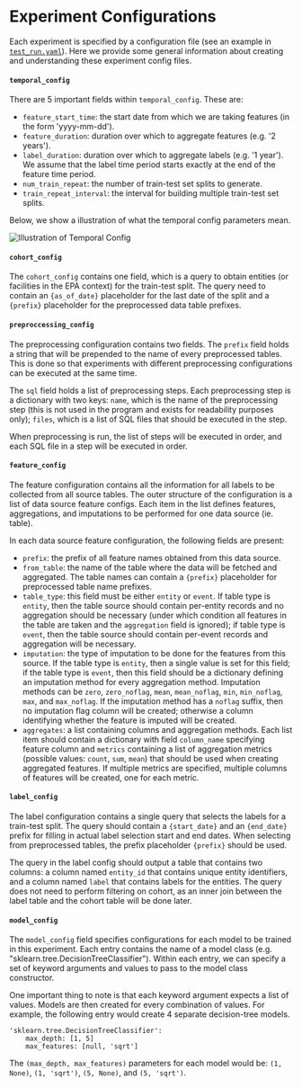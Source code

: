 # Experiment Configurations

Each experiment is specified by a configuration file (see an example in [`test_run.yaml`](https://github.com/dssg/mlpolicylab_fall20_epa3/blob/master/experiments/test_run.yaml)).
Here we provide some general information about creating and understanding these experiment config files.

#### `temporal_config`

There are 5 important fields within `temporal_config`. These are:
- `feature_start_time`: the start date from which we are taking features (in the form 'yyyy-mm-dd').
- `feature_duration`: duration over which to aggregate features (e.g. '2 years').
- `label_duration`: duration over which to aggregate labels (e.g. '1 year'). We assume that the label time period starts exactly at the end of the feature time period.
- `num_train_repeat`: the number of train-test set splits to generate.
- `train_repeat_interval`: the interval for building multiple train-test set splits.

Below, we show a illustration of what the temporal config parameters mean.

![Illustration of Temporal Config](https://github.com/dssg/mlpolicylab_fall20_epa3/blob/master/experiments/temporal_config_illustration.png)

#### `cohort_config`

The `cohort_config` contains one field, which is a query to obtain entities (or facilities in the EPA context) for the train-test split. The query need to contain an `{as_of_date}` placeholder for the last date of the split and a `{prefix}` placeholder for the preprocessed data table prefixes.

#### `preproccessing_config`

The preprocessing configuration contains two fields. The `prefix` field holds a string that will be prepended to the name of every preprocessed tables. This is done so that experiments with different preprocessing configurations can be executed at the same time.

The `sql` field holds a list of preprocessing steps. Each preprocessing step is a dictionary with two keys: `name`, which is the name of the preprocessing step (this is not used in the program and exists for readability purposes only); `files`, which is a list of SQL files that should be executed in the step.

When preprocessing is run, the list of steps will be executed in order, and each SQL file in a step will be executed in order.

#### `feature_config`

The feature configuration contains all the information for all labels to be collected from all source tables. The outer structure of the configuration is a list of data source feature configs. Each item in the list defines features, aggregations, and imputations to be performed for one data source (ie. table).

In each data source feature configuration, the following fields are present:
- `prefix`: the prefix of all feature names obtained from this data source.
- `from_table`: the name of the table where the data will be fetched and aggregated. The table names can contain a `{prefix}` placeholder for preprocessed table name prefixes.
- `table_type`: this field must be either `entity` or `event`. If table type is `entity`, then the table source should contain per-entity records and no aggregation should be necessary (under which condition all features in the table are taken and the `aggregation` field is ignored); if table type is `event`, then the table source should contain per-event records and aggregation will be necessary.
- `imputation`: the type of imputation to be done for the features from this source. If the table type is `entity`, then a single value is set for this field; if the table type is `event`, then this field should be a dictionary defining an imputation method for every aggregation method. Imputation methods can be `zero`, `zero_noflag`, `mean`, `mean_noflag`, `min`, `min_noflag`, `max`, and `max_noflag`. If the imputation method has a `noflag` suffix, then no imputation flag column will be created; otherwise a column identifying whether the feature is imputed will be created.
- `aggregates`: a list containing columns and aggregation methods. Each list item should contain a dictionary with field `column_name` specifying feature column and `metrics` containing a list of aggregation metrics (possible values: `count`, `sum`, `mean`) that should be used when creating aggregated features. If multiple metrics are specified, multiple columns of features will be created, one for each metric.

#### `label_config`

The label configuration contains a single query that selects the labels for a train-test split. The query should contain a `{start_date}` and an `{end_date}` prefix for filling in actual label selection start and end dates. When selecting from preprocessed tables, the prefix placeholder `{prefix}` should be used.

The query in the label config should output a table that contains two columns: a column named `entity_id` that contains unique entity identifiers, and a column named `label` that contains labels for the entities. The query does not need to perform filtering on cohort, as an inner join between the label table and the cohort table will be done later.

#### `model_config`

The `model_config` field specifies configurations for each model to be trained in this experiment.
Each entry contains the name of a model class (e.g. "sklearn.tree.DecisionTreeClassifier").
Within each entry, we can specify a set of keyword arguments and values to pass to the model class constructor.

One important thing to note is that each keyword argument expects a list of values. Models are then created for every combination of values.
For example, the following entry would create 4 separate decision-tree models.
```
'sklearn.tree.DecisionTreeClassifier':
    max_depth: [1, 5]
    max_features: [null, 'sqrt']
```
The `(max_depth, max_features)` parameters for each model would be: `(1, None)`, `(1, 'sqrt')`, `(5, None)`, and `(5, 'sqrt')`.
